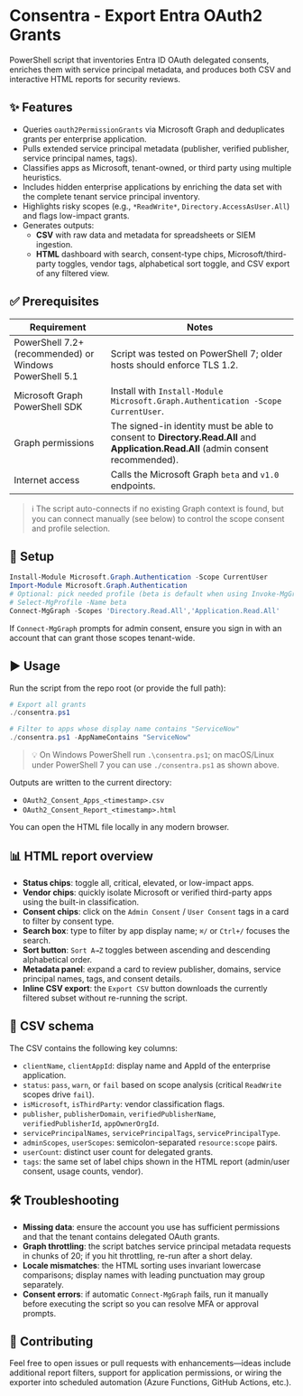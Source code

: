 # Consentra - Export Entra OAuth2 Grants

PowerShell script that inventories Entra ID OAuth delegated consents, enriches them with service principal metadata, and produces both CSV and interactive HTML reports for security reviews.

## ✨ Features

- Queries `oauth2PermissionGrants` via Microsoft Graph and deduplicates grants per enterprise application.
- Pulls extended service principal metadata (publisher, verified publisher, service principal names, tags).
- Classifies apps as Microsoft, tenant-owned, or third party using multiple heuristics.
- Includes hidden enterprise applications by enriching the data set with the complete tenant service principal inventory.
- Highlights risky scopes (e.g., `*ReadWrite*`, `Directory.AccessAsUser.All`) and flags low-impact grants.
- Generates outputs:
  - **CSV** with raw data and metadata for spreadsheets or SIEM ingestion.
  - **HTML** dashboard with search, consent-type chips, Microsoft/third-party toggles, vendor tags, alphabetical sort toggle, and CSV export of any filtered view.

## ✅ Prerequisites

| Requirement | Notes |
| --- | --- |
| PowerShell 7.2+ (recommended) or Windows PowerShell 5.1 | Script was tested on PowerShell 7; older hosts should enforce TLS 1.2. |
| Microsoft Graph PowerShell SDK | Install with `Install-Module Microsoft.Graph.Authentication -Scope CurrentUser`. |
| Graph permissions | The signed-in identity must be able to consent to **Directory.Read.All** and **Application.Read.All** (admin consent recommended). |
| Internet access | Calls the Microsoft Graph `beta` and `v1.0` endpoints. |

> ℹ️ The script auto-connects if no existing Graph context is found, but you can connect manually (see below) to control the scope consent and profile selection.

## 🚀 Setup

```powershell
Install-Module Microsoft.Graph.Authentication -Scope CurrentUser
Import-Module Microsoft.Graph.Authentication
# Optional: pick needed profile (beta is default when using Invoke-MgGraphRequest)
# Select-MgProfile -Name beta
Connect-MgGraph -Scopes 'Directory.Read.All','Application.Read.All'
```

If `Connect-MgGraph` prompts for admin consent, ensure you sign in with an account that can grant those scopes tenant-wide.

## ▶️ Usage

Run the script from the repo root (or provide the full path):

```powershell
# Export all grants
./consentra.ps1

# Filter to apps whose display name contains "ServiceNow"
./consentra.ps1 -AppNameContains "ServiceNow"
```

> 💡 On Windows PowerShell run `.\consentra.ps1`; on macOS/Linux under PowerShell 7 you can use `./consentra.ps1` as shown above.

Outputs are written to the current directory:

- `OAuth2_Consent_Apps_<timestamp>.csv`
- `OAuth2_Consent_Report_<timestamp>.html`

You can open the HTML file locally in any modern browser.

## 📊 HTML report overview

- **Status chips**: toggle all, critical, elevated, or low-impact apps.
- **Vendor chips**: quickly isolate Microsoft or verified third-party apps using the built-in classification.
- **Consent chips**: click on the `Admin Consent` / `User Consent` tags in a card to filter by consent type.
- **Search box**: type to filter by app display name; `⌘/` or `Ctrl+/` focuses the search.
- **Sort button**: `Sort A→Z` toggles between ascending and descending alphabetical order.
- **Metadata panel**: expand a card to review publisher, domains, service principal names, tags, and consent details.
- **Inline CSV export**: the `Export CSV` button downloads the currently filtered subset without re-running the script.

## 📁 CSV schema

The CSV contains the following key columns:

- `clientName`, `clientAppId`: display name and AppId of the enterprise application.
- `status`: `pass`, `warn`, or `fail` based on scope analysis (critical `ReadWrite` scopes drive `fail`).
- `isMicrosoft`, `isThirdParty`: vendor classification flags.
- `publisher`, `publisherDomain`, `verifiedPublisherName`, `verifiedPublisherId`, `appOwnerOrgId`.
- `servicePrincipalNames`, `servicePrincipalTags`, `servicePrincipalType`.
- `adminScopes`, `userScopes`: semicolon-separated `resource:scope` pairs.
- `userCount`: distinct user count for delegated grants.
- `tags`: the same set of label chips shown in the HTML report (admin/user consent, usage counts, vendor).

## 🛠️ Troubleshooting

- **Missing data**: ensure the account you use has sufficient permissions and that the tenant contains delegated OAuth grants.
- **Graph throttling**: the script batches service principal metadata requests in chunks of 20; if you hit throttling, re-run after a short delay.
- **Locale mismatches**: the HTML sorting uses invariant lowercase comparisons; display names with leading punctuation may group separately.
- **Consent errors**: if automatic `Connect-MgGraph` fails, run it manually before executing the script so you can resolve MFA or approval prompts.

## 🤝 Contributing

Feel free to open issues or pull requests with enhancements—ideas include additional report filters, support for application permissions, or wiring the exporter into scheduled automation (Azure Functions, GitHub Actions, etc.).
